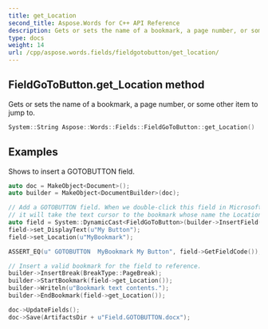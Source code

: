 ```yaml
---
title: get_Location
second_title: Aspose.Words for C++ API Reference
description: Gets or sets the name of a bookmark, a page number, or some other item to jump to. 
type: docs
weight: 14
url: /cpp/aspose.words.fields/fieldgotobutton/get_location/
---
```

## FieldGoToButton.get_Location method


Gets or sets the name of a bookmark, a page number, or some other item to jump to.

```cpp
System::String Aspose::Words::Fields::FieldGoToButton::get_Location()
```


## Examples




Shows to insert a GOTOBUTTON field. 
```cpp
auto doc = MakeObject<Document>();
auto builder = MakeObject<DocumentBuilder>(doc);

// Add a GOTOBUTTON field. When we double-click this field in Microsoft Word,
// it will take the text cursor to the bookmark whose name the Location property references.
auto field = System::DynamicCast<FieldGoToButton>(builder->InsertField(FieldType::FieldGoToButton, true));
field->set_DisplayText(u"My Button");
field->set_Location(u"MyBookmark");

ASSERT_EQ(u" GOTOBUTTON  MyBookmark My Button", field->GetFieldCode());

// Insert a valid bookmark for the field to reference.
builder->InsertBreak(BreakType::PageBreak);
builder->StartBookmark(field->get_Location());
builder->Writeln(u"Bookmark text contents.");
builder->EndBookmark(field->get_Location());

doc->UpdateFields();
doc->Save(ArtifactsDir + u"Field.GOTOBUTTON.docx");
```

